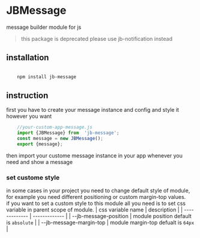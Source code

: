 # JBMessage
message builder module for js

> this package is deprecated please use jb-notification instead

## installation 
```bash

    npm install jb-message

```
## instruction

first you have to create your message instance and config and style it however you want
```js
    //your-custom-app-message.js
    import {JBMessage} from  'jb-message';
    const message = new JBMessage();
    export {message};

```
then import your custome message instance in your app whenever you need and show a message


### set custome style

in some cases in your project you need to change default style of module, for example you need different positioning or custom margin-top values.    
if you want to set a custom style to this module all you need is to set css variable in parent scope of module.
| css variable name        | description                           |
| -------------            | -------------                         |
| --jb-message-position    | module position default is `absolute` |
| --jb-message-margin-top  | module margin-top defualt is `64px`   |
